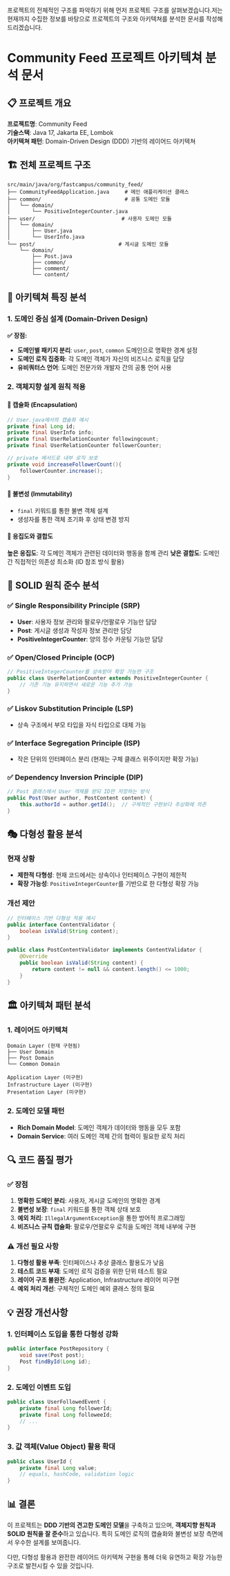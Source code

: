 프로젝트의 전체적인 구조를 파악하기 위해 먼저 프로젝트 구조를 살펴보겠습니다.저는 현재까지 수집한 정보를 바탕으로 프로젝트의 구조와 아키텍쳐를 분석한 문서를 작성해드리겠습니다.

# Community Feed 프로젝트 아키텍쳐 분석 문서

## 📋 프로젝트 개요

**프로젝트명**: Community Feed  
**기술스택**: Java 17, Jakarta EE, Lombok  
**아키텍쳐 패턴**: Domain-Driven Design (DDD) 기반의 레이어드 아키텍쳐

## 🏗️ 전체 프로젝트 구조

```
src/main/java/org/fastcampus/community_feed/
├── CommunityFeedApplication.java     # 메인 애플리케이션 클래스
├── common/                           # 공통 도메인 모듈
│   └── domain/
│       └── PositiveIntegerCounter.java
├── user/                            # 사용자 도메인 모듈
│   └── domain/
│       ├── User.java
│       └── UserInfo.java
└── post/                           # 게시글 도메인 모듈
    └── domain/
        ├── Post.java
        ├── common/
        ├── comment/
        └── content/
```


## 🎯 아키텍쳐 특징 분석

### 1. 도메인 중심 설계 (Domain-Driven Design)

**✅ 장점:**
- **도메인별 패키지 분리**: `user`, `post`, `common` 도메인으로 명확한 경계 설정
- **도메인 로직 집중화**: 각 도메인 객체가 자신의 비즈니스 로직을 담당
- **유비쿼터스 언어**: 도메인 전문가와 개발자 간의 공통 언어 사용

### 2. 객체지향 설계 원칙 적용

#### 🔹 캡슐화 (Encapsulation)
```java
// User.java에서의 캡슐화 예시
private final Long id;
private final UserInfo info;
private final UserRelationCounter followingcount;
private final UserRelationCounter followerCounter;

// private 메서드로 내부 로직 보호
private void increaseFollowerCount(){
    followerCounter.increase();
}
```


#### 🔹 불변성 (Immutability)
- `final` 키워드를 통한 불변 객체 설계
- 생성자를 통한 객체 초기화 후 상태 변경 방지

#### 🔹 응집도와 결합도
**높은 응집도**: 각 도메인 객체가 관련된 데이터와 행동을 함께 관리
**낮은 결합도**: 도메인 간 직접적인 의존성 최소화 (ID 참조 방식 활용)

## 📐 SOLID 원칙 준수 분석

### ✅ Single Responsibility Principle (SRP)
- **User**: 사용자 정보 관리와 팔로우/언팔로우 기능만 담당
- **Post**: 게시글 생성과 작성자 정보 관리만 담당
- **PositiveIntegerCounter**: 양의 정수 카운팅 기능만 담당

### ✅ Open/Closed Principle (OCP)
```java
// PositiveIntegerCounter를 상속받아 확장 가능한 구조
public class UserRelationCounter extends PositiveIntegerCounter {
    // 기존 기능 유지하면서 새로운 기능 추가 가능
}
```


### ✅ Liskov Substitution Principle (LSP)
- 상속 구조에서 부모 타입을 자식 타입으로 대체 가능

### ✅ Interface Segregation Principle (ISP)
- 작은 단위의 인터페이스 분리 (현재는 구체 클래스 위주이지만 확장 가능)

### ✅ Dependency Inversion Principle (DIP)
```java
// Post 클래스에서 User 객체를 받되 ID만 저장하는 방식
public Post(User author, PostContent content) {
    this.authorId = author.getId();  // 구체적인 구현보다 추상화에 의존
}
```


## 🎭 다형성 활용 분석

### 현재 상황
- **제한적 다형성**: 현재 코드에서는 상속이나 인터페이스 구현이 제한적
- **확장 가능성**: `PositiveIntegerCounter`를 기반으로 한 다형성 확장 가능

### 개선 제안
```java
// 인터페이스 기반 다형성 적용 예시
public interface ContentValidator {
    boolean isValid(String content);
}

public class PostContentValidator implements ContentValidator {
    @Override
    public boolean isValid(String content) {
        return content != null && content.length() <= 1000;
    }
}
```


## 🏛️ 아키텍쳐 패턴 분석

### 1. 레이어드 아키텍쳐
```
Domain Layer (현재 구현됨)
├── User Domain
├── Post Domain  
└── Common Domain

Application Layer (미구현)
Infrastructure Layer (미구현)
Presentation Layer (미구현)
```


### 2. 도메인 모델 패턴
- **Rich Domain Model**: 도메인 객체가 데이터와 행동을 모두 포함
- **Domain Service**: 여러 도메인 객체 간의 협력이 필요한 로직 처리

## 🔍 코드 품질 평가

### ✅ 장점
1. **명확한 도메인 분리**: 사용자, 게시글 도메인의 명확한 경계
2. **불변성 보장**: `final` 키워드를 통한 객체 상태 보호
3. **예외 처리**: `IllegalArgumentException`을 통한 방어적 프로그래밍
4. **비즈니스 규칙 캡슐화**: 팔로우/언팔로우 로직을 도메인 객체 내부에 구현

### ⚠️ 개선 필요 사항
1. **다형성 활용 부족**: 인터페이스나 추상 클래스 활용도가 낮음
2. **테스트 코드 부재**: 도메인 로직 검증을 위한 단위 테스트 필요
3. **레이어 구조 불완전**: Application, Infrastructure 레이어 미구현
4. **예외 처리 개선**: 구체적인 도메인 예외 클래스 정의 필요

## 💡 권장 개선사항

### 1. 인터페이스 도입을 통한 다형성 강화
```java
public interface PostRepository {
    void save(Post post);
    Post findById(Long id);
}
```


### 2. 도메인 이벤트 도입
```java
public class UserFollowedEvent {
    private final Long followerId;
    private final Long followeeId;
    // ...
}
```


### 3. 값 객체(Value Object) 활용 확대
```java
public class UserId {
    private final Long value;
    // equals, hashCode, validation logic
}
```


## 📊 결론

이 프로젝트는 **DDD 기반의 견고한 도메인 모델**을 구축하고 있으며, **객체지향 원칙과 SOLID 원칙을 잘 준수**하고 있습니다. 특히 도메인 로직의 캡슐화와 불변성 보장 측면에서 우수한 설계를 보여줍니다.

다만, 다형성 활용과 완전한 레이어드 아키텍쳐 구현을 통해 더욱 유연하고 확장 가능한 구조로 발전시킬 수 있을 것입니다.
